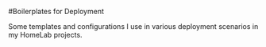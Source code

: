 #Boilerplates for Deployment

Some templates and configurations I use in various deployment scenarios in my HomeLab projects.